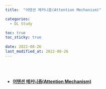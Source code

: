 ```yaml
---
title:  "어텐션 메커니즘(Attention Mechanism)"

categories:
  - DL Study

toc: true
toc_sticky: true
 
date: 2022-08-26
last_modified_at: 2022-08-26
---
```


<br/><br/>


- [**어텐션 메커니즘(Attention Mechanism)**](https://www.notion.so/Attention-aa242fe875fd4dc6b52d6701dca11927)

